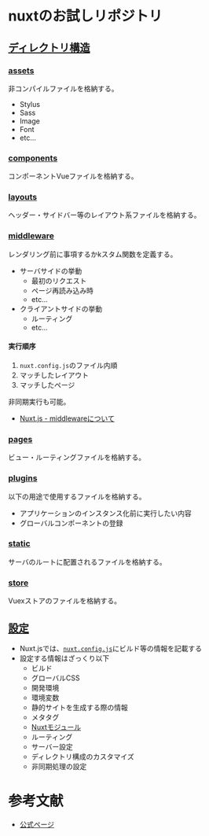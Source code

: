 
# nuxtのお試しリポジトリ

## [ディレクトリ構造](https://ja.nuxtjs.org/guide/directory-structure)

### [assets](./assets)

非コンパイルファイルを格納する。

- Stylus
- Sass
- Image
- Font
- etc...

### [components](./components)

コンポーネントVueファイルを格納する。

### [layouts](./layouts)

ヘッダー・サイドバー等のレイアウト系ファイルを格納する。

### [middleware](./middleware)

レンダリング前に事項するかkスタム関数を定義する。

- サーバサイドの挙動
  - 最初のリクエスト
  - ページ再読み込み時
  - etc...
- クライアントサイドの挙動
  - ルーティング
  - etc...

#### 実行順序

1. `nuxt.config.js`のファイル内順
2. マッチしたレイアウト
3. マッチしたページ

非同期実行も可能。

- [Nuxt.js - middlewareについて](https://ja.nuxtjs.org/guide/routing/#%E3%83%9F%E3%83%89%E3%83%AB%E3%82%A6%E3%82%A7%E3%82%A2)

### [pages](./pages)

ビュー・ルーティングファイルを格納する。

### [plugins](./plugins)

以下の用途で使用するファイルを格納する。

- アプリケーションのインスタンス化前に実行したい内容
- グローバルコンポーネントの登録

### [static](./static)

サーバのルートに配置されるファイルを格納する。

### [store](./store)

Vuexストアのファイルを格納する。

## [設定](https://ja.nuxtjs.org/guide/configuration)

- Nuxt.jsでは、[`nuxt.config.js`](./nuxt.config.js)にビルド等の情報を記載する
- 設定する情報はざっくり以下
  - ビルド
  - グローバルCSS
  - 開発環境
  - 環境変数
  - 静的サイトを生成する際の情報
  - メタタグ
  - [Nuxtモジュール](https://ja.nuxtjs.org/api/configuration-modules/)
  - ルーティング
  - サーバー設定
  - ディレクトリ構成のカスタマイズ
  - 非同期処理の設定

# 参考文献

- [公式ページ](https://ja.nuxtjs.org/)

